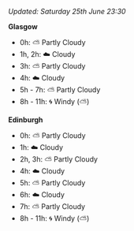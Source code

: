 *Updated: Saturday 25th June 23:30*

**Glasgow**

* 0h: :partly_sunny: Partly Cloudy
* 1h, 2h: :cloud: Cloudy
* 3h: :partly_sunny: Partly Cloudy
* 4h: :cloud: Cloudy
* 5h - 7h: :partly_sunny: Partly Cloudy
* 8h - 11h: :cyclone: Windy (:partly_sunny:)

**Edinburgh**

* 0h: :partly_sunny: Partly Cloudy
* 1h: :cloud: Cloudy
* 2h, 3h: :partly_sunny: Partly Cloudy
* 4h: :cloud: Cloudy
* 5h: :partly_sunny: Partly Cloudy
* 6h: :cloud: Cloudy
* 7h: :partly_sunny: Partly Cloudy
* 8h - 11h: :cyclone: Windy (:partly_sunny:)
